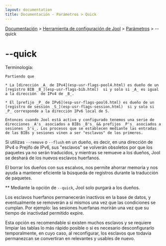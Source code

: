 ```yaml
---
layout: documentation
title: Documentación - Parámetros > Quick
---
```


[Documentación](esp-doc-index.html) > [Herramienta de configuración de Jool](esp-doc-index.html#aplicacion-de-espacio-de-usuario) > [Parámetros](esp-usr-flags.html) > \--quick

# \--quick

Terminología:

	Partiendo que

	* La [dirección _A_ de IPv4](esp-usr-flags-pool4.html) es dueño de un [registro BIB _B_](esp-usr-flags-bib.html)  si y solo si _A_ es igual a la dirección  de IPv4 de _B_.

	* El [prefijo _P_ de IPv6](esp-usr-flags-pool6.html) es dueño de un [registro de sessión _S_](esp-usr-flags-session.html)  si y solo si _P_ corresponde a la dirección IPv6 local de S.

	Entonces cuando Jool está activo y configurado tenemos una serie de direcciones _A's_ asociados a BIBs _B's_ && prefijos _P's_ asociados a sesiones _S's_. Los procesos que se establecen mediante las entradas de las BIBs y sesiones vinen a ser "esclavos" de los primeros.


Si utilizas `--remove` o `--flush` en un dueño, es decir, en una dirección de IPv4 o Prejifo de IPv6, sus "esclavos" se volverán obsoletos por que los paquetes ya no serán traducidos, y mientras se remueve a los dueños, Jool se deshará de los nuevos esclavos huerfanos.

El borrar los dueños con sus escalvos, nos permite ahorrar memoria y nos ayuda a mantener eficiente la búsqueda de registros durante la traducción de paquetes.


** Mediante la opción de `--quick`, Jool solo purgará a los dueños. 

Los esclavos huerfanos permanecerán inactivos en la base de datos, y eventualmente se removerán a si mismos una vez que las condiciones se cumplan. Por ejemplo: las sesiones huerfanas morirán una vez que su tiempo de inactivdad permitido expire.

Esta opción es recomendable si existen muchos esclavos y se requiere limpiar las tablas lo más rápido posible o si es necesario desconfigurarlo temporalmente, en cuyo caso, al reconfigurar, los esclavos que todavia permanezcan se convertiran  en relevantes y usables de nuevo.

